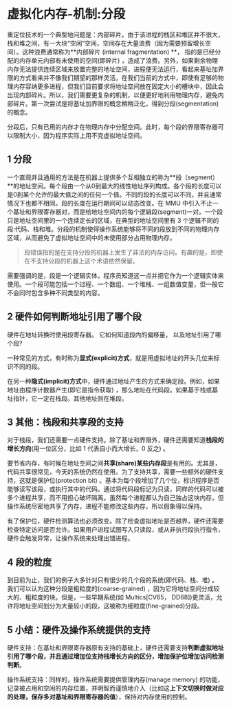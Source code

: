 ﻿# 虚拟化内存-机制:分段

重定位技术的一个典型地问题是：内部碎片。由于该进程的栈区和堆区并不很大，栈和堆之间，有一大块“空闲”空间，空间存在大量浪费（因为需要预留增长空间）。这种浪费通常称为**内部碎片 (internal fragmentation) **， 指的是已经分配的内存单元内部有未使用的空间(即碎片) ，造成了浪费。另外，如果剩余物理内存无法提供连续区域来放置完整的地址空间，进程便无法运行，看起来基址加界限的方式看来并不像我们期望的那样灵活。在我们当前的方式中，即使有足够的物理内存容纳更多进程，但我们目前要求将地址空间放在固定大小的槽块中，因此会出现内部碎片。所以，我们需要更复杂的机制，以便更好地利用物理内存，避免内部碎片。第一次尝试是将基址加界限的概念稍稍泛化，得到分段(segmentation)的概念。

分段后，只有已用的内存才在物理内存中分配空间。此时，每个段的界限寄存器可以限制大小，因为程序实际上用不完虚拟地址空间。

## 1 分段 ##

一个直观并且通用的方法是在机器上提供多个互相独立的称为**段（segment）**的地址空间。每个段由一个从0到最大的线性地址序列构成。各个段的长度可以是0到某个允许的最大值之间的任何一个值。不同的段的长度可以不同，并且通常情况下也都不相同。段的长度在运行期间可以动态改变。在 MMU 中引入不止一个基址和界限寄存器对，而是给地址空间内的每个逻辑段(segment)一对。一个段只是地址空间里的一个连续定长的区域，在典型的地址空间里有 3 个逻辑不同的段:代码、栈和堆。分段的机制使得操作系统能够将不同的段放到不同的物理内存区域，从而避免了虚拟地址空间中的未使用部分占用物理内存。

> 段错误指的是在支持分段的机器上发生了非法的内存访问。有趣的是，即使在不支持分段的机器上这个术语依然保留。

需要强调的是，段是一个逻辑实体，程序员知道这一点并把它作为一个逻辑实体来使用。一个段可能包括一个过程、一个数组、一个堆栈、一组数值变量，但一般它不会同时包含多种不同类型的内容。

## 2 硬件如何判断地址引用了哪个段 ##

硬件在地址转换时使用段寄存器。 它如何知道段内的偏移量， 以及地址引用了哪个段? 

一种常见的方式，有时称为**显式(explicit)方式**，就是用虚拟地址的开头几位来标识不同的段。

在另一种**隐式(implicit)方式**中，硬件通过地址产生的方式来确定段。例如，如果地址由程序计数器产生(即它是指令获取) ，那么地址在代码段。如果基于栈或基址指针，它一定在栈段。其他地址则在堆段。

## 3 其他：栈段和共享段的支持 ##

对于栈段，我们还需要一点硬件支持。除了基址和界限外，硬件还需要知道**栈段的增长方向**(用一位区分，比如 1 代表自小而大增长，0 反之) 。

要节省内存，有时候在地址空间之间**共享(share)某些内存段**是有用的。尤其是，代码共享很常见，今天的系统仍然在使用。为了支持共享，需要一些额外的硬件支持，这就是保护位(protection bit) 。基本为每个段增加了几个位，标识程序是否能够读写该段，或执行其中的代码。通过将代码段标记为只读，同样的代码可以被多个进程共享，而不用担心破坏隔离。虽然每个进程都认为自己独占这块内存，但操作系统尽密地共享了内存，进程不能修改这些内存，所以假象得以保持。

有了保护位，硬件检测算法也必须改变。除了检查虚拟地址是否越界，硬件还需要检查特定访问是否允许。如果用户进程试图写入只读段，或从非执行段执行指令，硬件会触发异常，让操作系统来处理出错进程。

## 4 段的粒度 ##

到目前为止，我们的例子大多针对只有很少的几个段的系统(即代码、栈、堆) 。我们可以认为这种分段是粗粒度的(coarse-grained) ，因为它将地址空间分成较大的、粗粒度的块。但是，一些早期系统(如 Multics[CV65， DD68])更灵活，允许将地址空间划分为大量较小的段，这被称为细粒度(fine-grained)分段。

## 5 小结：硬件及操作系统提供的支持 ##

硬件支持：在基址和界限寄存器原有支持的基础上，硬件还需要支持**判断虚拟地址引用了哪个段，并且通过增加位支持栈增长方向的区分，增加保护位增加访问检测判断**。

操作系统支持：同样的，操作系统需要提供管理内存(manage memory) 的功能，记录被占用和空闲的内存位置，并明智而谨慎地介入（比如这**上下文切换时做对应的处理，保存多对基址和界限寄存器的值**），保持对内存使用的控制。
